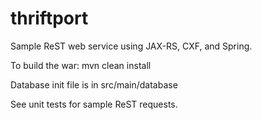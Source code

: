 # thriftport
Sample ReST web service using JAX-RS, CXF, and Spring.

To build the war: 
mvn clean install

Database init file is in src/main/database

See unit tests for sample ReST requests.
